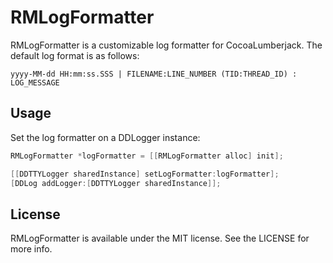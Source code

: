 # RMLogFormatter

RMLogFormatter is a customizable log formatter for CocoaLumberjack.  The default log format is as follows:

    yyyy-MM-dd HH:mm:ss.SSS | FILENAME:LINE_NUMBER (TID:THREAD_ID) : LOG_MESSAGE

## Usage

Set the log formatter on a DDLogger instance:

``` objective-c
RMLogFormatter *logFormatter = [[RMLogFormatter alloc] init];

[[DDTTYLogger sharedInstance] setLogFormatter:logFormatter];
[DDLog addLogger:[DDTTYLogger sharedInstance]];
```

## License

RMLogFormatter is available under the MIT license. See the LICENSE for more info.
